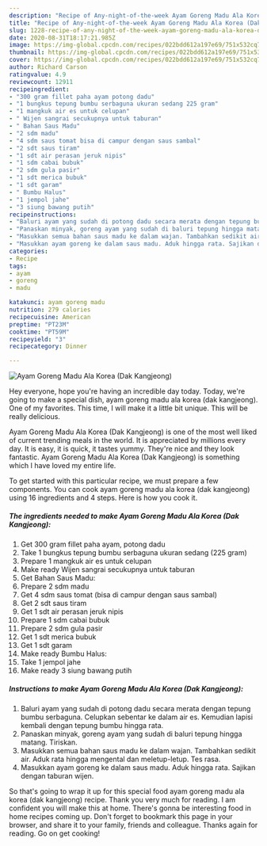 ```yaml
---
description: "Recipe of Any-night-of-the-week Ayam Goreng Madu Ala Korea (Dak Kangjeong)"
title: "Recipe of Any-night-of-the-week Ayam Goreng Madu Ala Korea (Dak Kangjeong)"
slug: 1228-recipe-of-any-night-of-the-week-ayam-goreng-madu-ala-korea-dak-kangjeong
date: 2020-08-31T18:17:21.985Z
image: https://img-global.cpcdn.com/recipes/022bdd612a197e69/751x532cq70/ayam-goreng-madu-ala-korea-dak-kangjeong-foto-resep-utama.jpg
thumbnail: https://img-global.cpcdn.com/recipes/022bdd612a197e69/751x532cq70/ayam-goreng-madu-ala-korea-dak-kangjeong-foto-resep-utama.jpg
cover: https://img-global.cpcdn.com/recipes/022bdd612a197e69/751x532cq70/ayam-goreng-madu-ala-korea-dak-kangjeong-foto-resep-utama.jpg
author: Richard Carson
ratingvalue: 4.9
reviewcount: 12911
recipeingredient:
- "300 gram fillet paha ayam potong dadu"
- "1 bungkus tepung bumbu serbaguna ukuran sedang 225 gram"
- "1 mangkuk air es untuk celupan"
- " Wijen sangrai secukupnya untuk taburan"
- " Bahan Saus Madu"
- "2 sdm madu"
- "4 sdm saus tomat bisa di campur dengan saus sambal"
- "2 sdt saus tiram"
- "1 sdt air perasan jeruk nipis"
- "1 sdm cabai bubuk"
- "2 sdm gula pasir"
- "1 sdt merica bubuk"
- "1 sdt garam"
- " Bumbu Halus"
- "1 jempol jahe"
- "3 siung bawang putih"
recipeinstructions:
- "Baluri ayam yang sudah di potong dadu secara merata dengan tepung bumbu serbaguna. Celupkan sebentar ke dalam air es. Kemudian lapisi kembali dengan tepung bumbu hingga rata."
- "Panaskan minyak, goreng ayam yang sudah di baluri tepung hingga matang. Tiriskan."
- "Masukkan semua bahan saus madu ke dalam wajan. Tambahkan sedikit air. Aduk rata hingga mengental dan meletup-letup. Tes rasa."
- "Masukkan ayam goreng ke dalam saus madu. Aduk hingga rata. Sajikan dengan taburan wijen."
categories:
- Recipe
tags:
- ayam
- goreng
- madu

katakunci: ayam goreng madu 
nutrition: 279 calories
recipecuisine: American
preptime: "PT23M"
cooktime: "PT59M"
recipeyield: "3"
recipecategory: Dinner

---
```



![Ayam Goreng Madu Ala Korea (Dak Kangjeong)](https://img-global.cpcdn.com/recipes/022bdd612a197e69/751x532cq70/ayam-goreng-madu-ala-korea-dak-kangjeong-foto-resep-utama.jpg)

Hey everyone, hope you're having an incredible day today. Today, we're going to make a special dish, ayam goreng madu ala korea (dak kangjeong). One of my favorites. This time, I will make it a little bit unique. This will be really delicious.



Ayam Goreng Madu Ala Korea (Dak Kangjeong) is one of the most well liked of current trending meals in the world. It is appreciated by millions every day. It is easy, it is quick, it tastes yummy. They're nice and they look fantastic. Ayam Goreng Madu Ala Korea (Dak Kangjeong) is something which I have loved my entire life.


To get started with this particular recipe, we must prepare a few components. You can cook ayam goreng madu ala korea (dak kangjeong) using 16 ingredients and 4 steps. Here is how you cook it.

<!--inarticleads1-->

##### The ingredients needed to make Ayam Goreng Madu Ala Korea (Dak Kangjeong):

1. Get 300 gram fillet paha ayam, potong dadu
1. Take 1 bungkus tepung bumbu serbaguna ukuran sedang (225 gram)
1. Prepare 1 mangkuk air es untuk celupan
1. Make ready  Wijen sangrai secukupnya untuk taburan
1. Get  Bahan Saus Madu:
1. Prepare 2 sdm madu
1. Get 4 sdm saus tomat (bisa di campur dengan saus sambal)
1. Get 2 sdt saus tiram
1. Get 1 sdt air perasan jeruk nipis
1. Prepare 1 sdm cabai bubuk
1. Prepare 2 sdm gula pasir
1. Get 1 sdt merica bubuk
1. Get 1 sdt garam
1. Make ready  Bumbu Halus:
1. Take 1 jempol jahe
1. Make ready 3 siung bawang putih




<!--inarticleads2-->

##### Instructions to make Ayam Goreng Madu Ala Korea (Dak Kangjeong):

1. Baluri ayam yang sudah di potong dadu secara merata dengan tepung bumbu serbaguna. Celupkan sebentar ke dalam air es. Kemudian lapisi kembali dengan tepung bumbu hingga rata.
1. Panaskan minyak, goreng ayam yang sudah di baluri tepung hingga matang. Tiriskan.
1. Masukkan semua bahan saus madu ke dalam wajan. Tambahkan sedikit air. Aduk rata hingga mengental dan meletup-letup. Tes rasa.
1. Masukkan ayam goreng ke dalam saus madu. Aduk hingga rata. Sajikan dengan taburan wijen.




So that's going to wrap it up for this special food ayam goreng madu ala korea (dak kangjeong) recipe. Thank you very much for reading. I am confident you will make this at home. There's gonna be interesting food in home recipes coming up. Don't forget to bookmark this page in your browser, and share it to your family, friends and colleague. Thanks again for reading. Go on get cooking!
